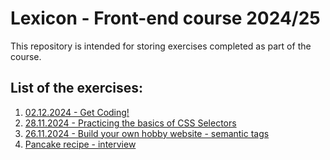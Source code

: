 # Lexicon - Front-end course 2024/25

This repository is intended for storing exercises completed as part of the course.
## List of the exercises:
1. [02.12.2024 - Get Coding!](https://github.com/topmar/Lexicon-frontend/tree/v49-monday)
1. [28.11.2024 - Practicing the basics of CSS Selectors](https://github.com/topmar/Lexicon-frontend/tree/v48-thursday)
2. [26.11.2024 - Build your own hobby website - semantic tags](https://github.com/topmar/Lexicon-frontend/tree/v48-tuesday)
3. [Pancake recipe - interview](https://github.com/topmar/Lexicon-frontend/tree/interview)
